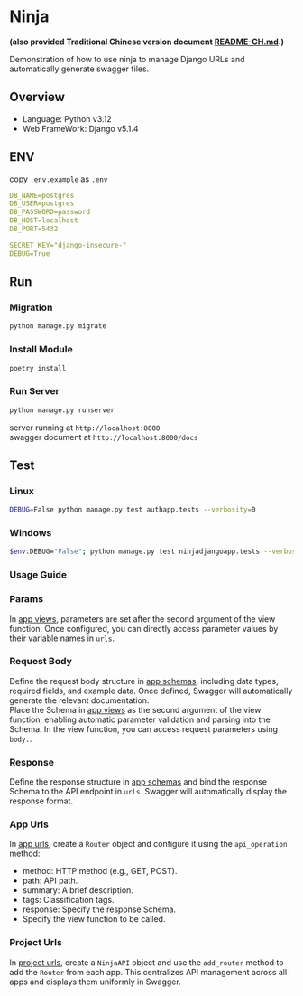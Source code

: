 # Ninja

**(also provided Traditional Chinese version document [README-CH.md](README-CH.md).)**


Demonstration of how to use ninja to manage Django URLs and automatically generate swagger files.  

## Overview

- Language: Python v3.12
- Web FrameWork: Django v5.1.4

## ENV

copy `.env.example` as `.env`

```yaml
DB_NAME=postgres
DB_USER=postgres
DB_PASSWORD=password
DB_HOST=localhost
DB_PORT=5432

SECRET_KEY="django-insecure-"
DEBUG=True
```

## Run

### Migration

```bash
python manage.py migrate
```

### Install Module

```bash
poetry install
```


### Run Server

```bash
python manage.py runserver
```


server running at `http://localhost:8000`  
swagger document at `http://localhost:8000/docs`  

## Test

### Linux
```bash
DEBUG=False python manage.py test authapp.tests --verbosity=0
```

### Windows

```bash
$env:DEBUG="False"; python manage.py test ninjadjangoapp.tests --verbosity=0
```



### Usage Guide

### Params  
In [app views](./ninjadjangoapp/views.py), parameters are set after the second argument of the view function. Once configured, you can directly access parameter values by their variable names in `urls`.

### Request Body  
Define the request body structure in [app schemas](./ninjadjangoapp/schemas.py), including data types, required fields, and example data. Once defined, Swagger will automatically generate the relevant documentation.  
Place the Schema in [app views](./ninjadjangoapp/views.py) as the second argument of the view function, enabling automatic parameter validation and parsing into the Schema. In the view function, you can access request parameters using `body.`.

### Response  
Define the response structure in [app schemas](./ninjadjangoapp/schemas.py) and bind the response Schema to the API endpoint in `urls`. Swagger will automatically display the response format.

### App Urls  
In [app urls](./ninjadjangoapp/urls.py), create a `Router` object and configure it using the `api_operation` method:  
- method: HTTP method (e.g., GET, POST).  
- path: API path.  
- summary: A brief description.  
- tags: Classification tags.  
- response: Specify the response Schema.  
- Specify the view function to be called.

### Project Urls  
In [project urls](./ninjadjangoproject/urls.py), create a `NinjaAPI` object and use the `add_router` method to add the `Router` from each app. This centralizes API management across all apps and displays them uniformly in Swagger.